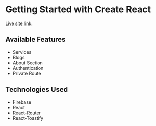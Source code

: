 # Getting Started with Create React 

[Live site link](https://github.com/facebook/create-react-app).

## Available Features
* Services
* Blogs
* About Section
* Authentication
* Private Route

## Technologies Used
* Firebase
* React
* React-Router
* React-Toastify 

